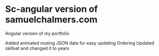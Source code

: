 Sc-angular version of samuelchalmers.com
========================================
Angular version of my portfolio

Added animated routing
JSON data for easy updating
Ordering
Updated skillset and changed it to years
